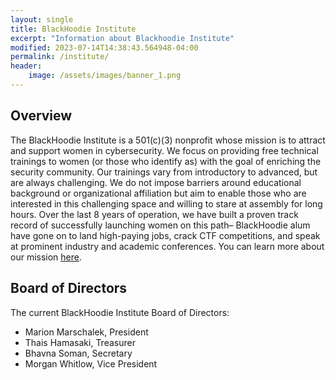 ```yaml
---
layout: single
title: BlackHoodie Institute
excerpt: "Information about Blackhoodie Institute"
modified: 2023-07-14T14:38:43.564948-04:00
permalink: /institute/
header:
    image: /assets/images/banner_1.png
---
```

## Overview

The BlackHoodie Institute is a 501(c)(3) nonprofit whose mission is to attract and support women in cybersecurity. We focus on providing free technical trainings to women (or those who identify as) with the goal of enriching the security community. Our trainings vary from introductory to advanced, but are always challenging. We do not impose barriers around educational background or organizational affiliation but aim to enable those who are interested in this challenging space and willing to stare at assembly for long hours. Over the last 8 years of operation, we have built a proven track record of successfully launching women on this path– BlackHoodie alum have gone on to land high-paying jobs, crack CTF competitions, and speak at prominent industry and academic conferences. You can learn more about our mission [here](/mission/).  

## Board of Directors

The current BlackHoodie Institute Board of Directors:  
- Marion Marschalek, President  
- Thais Hamasaki, Treasurer  
- Bhavna Soman, Secretary  
- Morgan Whitlow, Vice President

